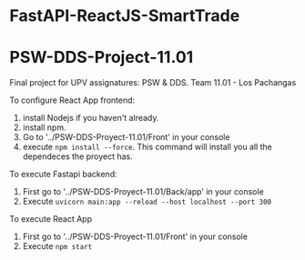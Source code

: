 # FastAPI-ReactJS-SmartTrade
# PSW-DDS-Project-11.01

Final project for UPV assignatures: PSW & DDS. 
Team 11.01 - Los Pachangas

To configure React App frontend:
1. install Nodejs if you haven't already.
2. install npm.
3. Go to '../PSW-DDS-Proyect-11.01/Front' in your console
4. execute ```npm install --force```. This command will install you all the dependeces the proyect has.

To execute Fastapi backend:
1. First go to '../PSW-DDS-Proyect-11.01/Back/app' in your console
2. Execute ```uvicorn main:app --reload --host localhost --port 300```

To execute React App
1. First go to '../PSW-DDS-Proyect-11.01/Front' in your console
2. Execute ```npm start```